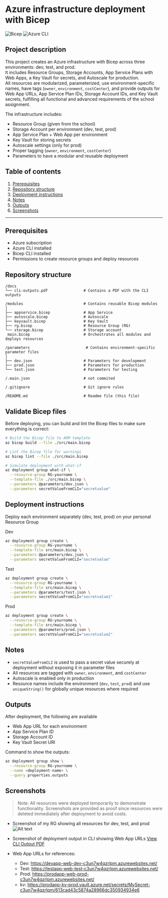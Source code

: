 # Azure infrastructure deployment with Bicep 

![Bicep](https://img.shields.io/badge/Bicep-azure-blue)
![Azure CLI](https://img.shields.io/badge/Azure%20CLI-azure-blue)

## Project description 
This project creates an Azure infrastructure with Bicep across three environments: dev, test, and prod.  
It includes Resource Groups, Storage Accounts, App Service Plans with Web Apps, a Key Vault for secrets, and Autoscale for production.  
All resources are modularized, parameterized, use environment-specific names, have tags (`owner`, `environment`, `costCenter`), and provide outputs for Web App URLs, App Service Plan IDs, Storage Account IDs, and Key Vault secrets, fulfilling all functional and advanced requirements of the school assignment.

The infrastructure includes: 
- Resource Group (given from the school)
- Storage Account per environment (dev, test, prod)
- App Service Plan + Web App per environment 
- Key Vault for storing secrets 
- Autoscale settings (only for prod)
- Proper tagging (`owner`, `environment`, `costCenter`)
- Parameters to have a modular and reusable deployment


## Table of contents
1. [Prerequisites](#prerequisites)  
2. [Repository structure](#repository-structure)  
3. [Deployment instructions](#deployment-instructions)  
4. [Notes](#notes)  
5. [Outputs](#outputs)  
6. [Screenshots](#screenshots)  

---

## Prerequisites 
- Azure subscription
- Azure CLI installed
- Bicep CLI installed 
- Permissions to create resource groups and deploy resources

## Repository structure 
```text
/docs                            
└── cli-outputs.pdf                # Contains a PDF with the CLI outputs 

/modules                           # Contains reusable Bicep modules
│
├── appservice.bicep               # App Service 
├── autoscale.bicep                # Autoscale
├── keyvault.bicep                 # Key Vault
├── rg.bicep                       # Resource Group (RG)
└── storage.bicep                  # Storage account 
 main.bicep                        # Orchestrates all modules and deploys resources

/parameters                         # Contains environment-specific parameter files
│
├── dev.json                       # Parameters for development
├── prod.json                      # Parameters for production
└── test.json                      # Parameters for testing

/.main.json                        # not commited

/.gitignore                        # Git ignore rules               

/README.md                         # Readme file (this file)
```
## Validate Bicep files
Before deploying, you can build and lint the Bicep files to make sure everything is correct: 

```bash
# Build the Bicep file to ARM template
az bicep build --file ./src/main.bicep

# Lint the Bicep file for warnings
az bicep lint --file ./src/main.bicep

# Simulate deployment with what-if
az deployment group what-if \
  --resource-group RG-yourname \
  --template-file ./src/main.bicep \
  --parameters @parameters/dev.json \
  --parameters secretValueFromCLI="secretvalue"
```

## Deployment instructions 
Deploy each environment separately (dev, test, prod) on your personal Resource Group 

Dev

```bash
az deployment group create \
  --resource-group RG-yourname \
  --template-file src/main.bicep \
  --parameters @parameters/dev.json \
  --parameters secretValueFromCLI="secretvalue"
```

Test

```bash
az deployment group create \
  --resource-group RG-yourname \
  --template-file src/main.bicep \
  --parameters @parameters/test.json \
  --parameters secretValueFromCLI="secretvalue1"
```

Prod

```bash
az deployment group create \
  --resource-group RG-yourname \
  --template-file src/main.bicep \
  --parameters @parameters/prod.json \
  --parameters secretValueFromCLI="secretvalue2"
```

## Notes 
- `secretValueFromCLI` is used to pass a secret value securely at deployment without exposing it in parameter files
- All resources are tagged with `owner`, `environment`, and `costCenter`
- Autoscale is enabled only in production
- Resource names include the environment (`dev`, `test`, `prod`) and use `uniqueString()` for globally unique resources where required

## Outputs 
After deployment, the following are available 
- Web App URL for each environment 
- App Service Plan ID
- Storage Account ID
- Key Vault Secret URI

Command to show the outputs: 
```bash
az deployment group show \
  --resource-group RG-yourname \
  --name <deployment-name> \
  --query properties.outputs
```

## Screenshots
> Note: All resources were deployed temporarily to demonstrate functionality. Screenshots are provided as proof since resources were deleted immediately after deployment to avoid costs.

- Screenshot of my RG showing all resources for dev, test, and prod 
![Alt text](https://github.com/user-attachments/assets/d8e7601b-57d5-4d1e-9b9c-9b5d2a3904a9)

- Screenshot of deployment output in CLI showing Web App URLs 
[View CLI Output PDF](docs/cli-output.pdf)

- Web App URLs for references: 
    - Dev: https://devapp-web-dev-c3un7w4qzrlpm.azurewebsites.net/
    - Test: https://testapp-web-test-c3un7w4qzrlpm.azurewebsites.net/
    - Prod: https://prodapp-web-prod-c3un7w4qzrlpm.azurewebsites.net/
    - kv: https://prodapp-kv-prod.vault.azure.net/secrets/MySecret-c3un7w4qzrlpm/613cad43c5874a28966dc350934934e6